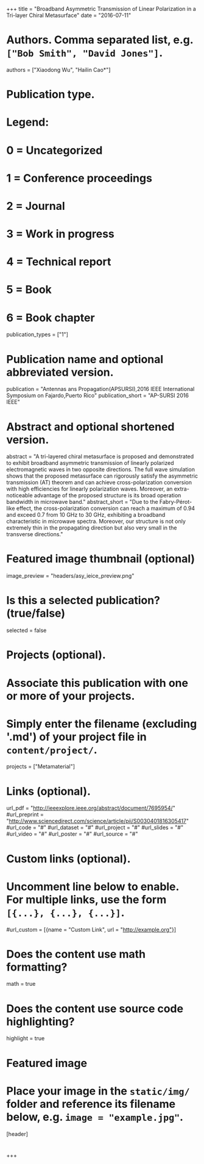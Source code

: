 +++
title = "Broadband Asymmetric Transmission of Linear Polarization in a Tri-layer Chiral Metasurface"
date = "2016-07-11"

# Authors. Comma separated list, e.g. `["Bob Smith", "David Jones"]`.
authors = ["Xiaodong Wu", "Hailin Cao*"]

# Publication type.
# Legend:
# 0 = Uncategorized
# 1 = Conference proceedings
# 2 = Journal
# 3 = Work in progress
# 4 = Technical report
# 5 = Book
# 6 = Book chapter
publication_types = ["1"]

# Publication name and optional abbreviated version.
publication = "Antennas ans Propagation(APSURSI),2016 IEEE International Symposium on Fajardo,Puerto Rico"
publication_short = "AP-SURSI 2016 IEEE"

# Abstract and optional shortened version.
abstract = "A tri-layered chiral metasurface is proposed and demonstrated to exhibit broadband asymmetric transmission of linearly polarized electromagnetic waves in two opposite directions. The full wave simulation shows that the proposed metasurface can rigorously satisfy the asymmetric transmission (AT) theorem and can achieve cross-polarization conversion with high efficiencies for linearly polarization waves. Moreover, an extra-noticeable advantage of the proposed structure is its broad operation bandwidth in microwave band."
abstract_short = "Due to the Fabry-Pérot-like effect, the cross-polarization conversion can reach a maximum of 0.94 and exceed 0.7 from 10 GHz to 30 GHz, exhibiting a broadband characteristic in microwave spectra. Moreover, our structure is not only extremely thin in the propagating direction but also very small in the transverse directions."

# Featured image thumbnail (optional)
image_preview = "headers/asy_ieice_preview.png"

# Is this a selected publication? (true/false)
selected = false

# Projects (optional).
#   Associate this publication with one or more of your projects.
#   Simply enter the filename (excluding '.md') of your project file in `content/project/`.
projects = ["Metamaterial"]

# Links (optional).
url_pdf = "http://ieeexplore.ieee.org/abstract/document/7695954/"
#url_preprint = "http://www.sciencedirect.com/science/article/pii/S0030401816305417"
#url_code = "#"
#url_dataset = "#"
#url_project = "#"
#url_slides = "#"
#url_video = "#"
#url_poster = "#"
#url_source = "#"

# Custom links (optional).
#   Uncomment line below to enable. For multiple links, use the form `[{...}, {...}, {...}]`.
#url_custom = [{name = "Custom Link", url = "http://example.org"}]

# Does the content use math formatting?
math = true

# Does the content use source code highlighting?
highlight = true

# Featured image
# Place your image in the `static/img/` folder and reference its filename below, e.g. `image = "example.jpg"`.
[header]
#

+++



